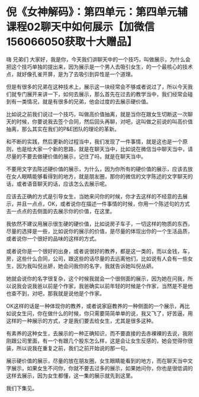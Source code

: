 # 倪《女神解码》：第四单元：第四单元辅课程02聊天中如何展示【加微信156066050获取十大赠品】

嗨 兄弟们 大家好，我是你，今天我们讲聊天中的一个技巧，叫做展示，为什么会把这个技巧单独的提出来，因为展示是一个男人去吸引女生，的一个最核心的技术点，就好像孔雀开屏，是为了去吸引到异性是一个道理。

但是有很多的兄弟在这种技术上，展示这一块经常会不够或者说过了，所以今天我们就专门展开来讲一下，如何去展示，那么首先在过去的教学当中，我们经常会碰到有一类情况，就是有很多的兄弟，他会过度的去展示硬价值。

比如说之前我们说过一个技巧，叫做高价值抽离，就是当你在跟女生切断这一次聊天的时候，你要说我去签个合同，然后回头再聊，对吧，这叫做之前说的叫高价值抽离，那么其实在我们的P&E团队的理论的革新。

和不断的实践，然后更新的过程当中，我们发现了一件事情，就是这也是一个原则，也是给大家一个新的思路，就是在聊天当中，比如说在微信当中聊天当中，请尽量的不要去做硬价值的展示，记住了吗，就是在聊天当中。

不要用文字去陈述硬价值的展示，为什么，因为你所有的硬价值的展示，应该去放在女人眼睛能够看得到的地方，就是朋友圈，那你的微信的文字陈述的文字聊天的话，或者语音聊天的话，应该怎么去展示呢。

应该去正确的方式是引导女生，当她来问你的时候，你才去这样的不经意的去展示，并且一点点，OK，或者说你在描述一件事情的时候，你用一个陈述句的方式去一点点的去侧面的去展示你的价值，在这里。

我依然不建议用展示很生硬的硬价值，比如说房子车子，一切这样的物质的东西，尽量的选择是一些，比如说你的展示的价值，是尽量的体现出你的一个生活品质，或者说你一个很好的品味的这样的方式。

或者说你是一个很好的出身，或者说很好的教养，都是这一类的，而以金钱，车，房，这些什么合同，公司，跟这些的话尽量的去远离他们，比如说有人会有一些女生，因为我叫倪丛妍，她会问我你的名字，我就告诉她叫倪丛妍。

她就会说你的名字很复杂，这个时候我就会一个很侧面的展示，因为她在问我，所以说我会说我爸以前是个作家，我爸确实以前年轻的时候是个作家，当然是不是他也查不到，对吧，那我就是说他是个作家。

OK这样的话是一种体现你的教养，或者说家庭教养的一种侧面的一个展示，再比如说女生问，你在做什么的时候，你只需要简简单单的说，我又飞了，好苦逼，用这样的一种展示的方式，才是我们要去给女生，尤其是很多这种。

有素养的这种女生，去展示的一种正确知识，而不要直接的去赤裸裸的去说，我刚刚跟公司里面，有一个有跟几个股东怎么样，这是会让女生反感的，她会觉得你很装，所以说我在重复之前，我们之前开始说的那一句。

展示硬价值的展示，尽量的放在朋友圈，女生眼睛能看到的地方，而在聊天当中文字展示，如果女生不问你，你就不要去过多的展示，如果她问你，你也是很低调的这样去展示，因为女生都懂，这一集的展示就先到这里。

我们下集见。